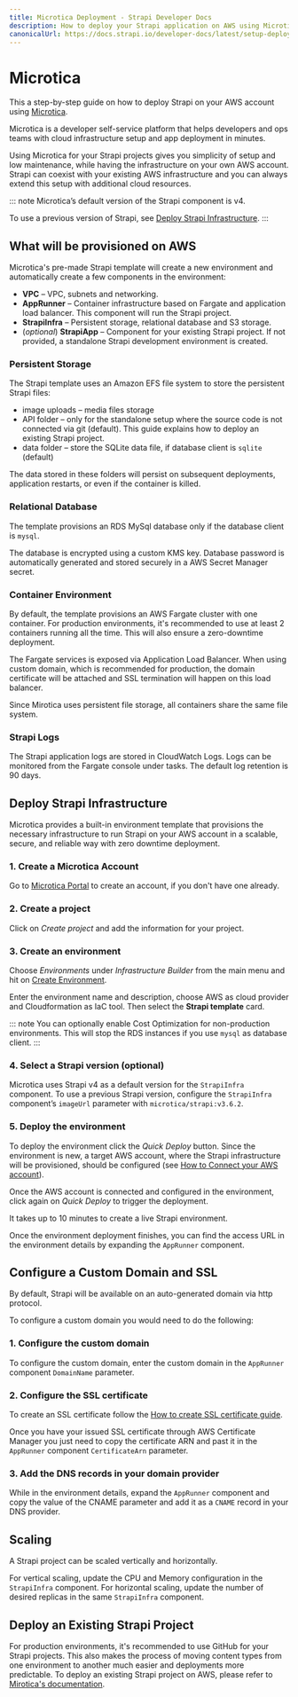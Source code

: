 ```yaml
---
title: Microtica Deployment - Strapi Developer Docs
description: How to deploy your Strapi application on AWS using Microtica.
canonicalUrl: https://docs.strapi.io/developer-docs/latest/setup-deployment-guides/deployment/hosting-guides/microtica.html
---
```


# Microtica

This a step-by-step guide on how to deploy Strapi on your AWS account using [Microtica](https://microtica.com).

Microtica is a developer self-service platform that helps developers and ops teams with cloud infrastructure setup and app deployment in minutes.

Using Microtica for your Strapi projects gives you simplicity of setup and low maintenance, while having the infrastructure on your own AWS account. Strapi can coexist with your existing AWS infrastructure and you can always extend this setup with additional cloud resources.

::: note
Microtica’s default version of the Strapi component is v4.

To use a previous version of Strapi, see [Deploy Strapi Infrastructure](#deploy-strapi-infrastructure).
:::

## What will be provisioned on AWS
Microtica's pre-made Strapi template will create a new environment and automatically create a few components in the environment:

* **VPC** – VPC, subnets and networking.
* **AppRunner** – Container infrastructure based on Fargate and application load balancer. This component will run the Strapi project.
* **StrapiInfra** – Persistent storage, relational database and S3 storage.
* (_optional_) **StrapiApp** – Component for your existing Strapi project. If not provided, a standalone Strapi development environment is created.

### Persistent Storage
The Strapi template uses an Amazon EFS file system to store the persistent Strapi files:

* image uploads – media files storage
* API folder – only for the standalone setup where the source code is not connected via git (default). This guide explains how to deploy an existing Strapi project.
* data folder – store the SQLite data file, if database client is `sqlite` (default)

The data stored in these folders will persist on subsequent deployments, application restarts, or even if the container is killed.


### Relational Database
The template provisions an RDS MySql database only if the database client is `mysql`.

The database is encrypted using a custom KMS key. Database password is automatically generated and stored securely in a AWS Secret Manager secret.

### Container Environment
By default, the template provisions an AWS Fargate cluster with one container. For production environments, it's recommended to use at least 2 containers running all the time. This will also ensure a zero-downtime deployment.

The Fargate services is exposed via Application Load Balancer. When using custom domain, which is recommended for production, the domain certificate will be attached and SSL termination will happen on this load balancer.

Since Mirotica uses persistent file storage, all containers share the same file system.

### Strapi Logs
The Strapi application logs are stored in CloudWatch Logs. Logs can be monitored from the Fargate console under tasks. The default log retention is 90 days.

## Deploy Strapi Infrastructure
Microtica provides a built-in environment template that provisions the necessary infrastructure to run Strapi on your AWS account in a scalable, secure, and reliable way with zero downtime deployment.

### 1. Create a Microtica Account
Go to [Microtica Portal](https://portal.microtica.com/register) to create an account, if you don't have one already. 

### 2. Create a project
Click on _Create project_ and add the information for your project.

### 3. Create an environment 
Choose _Environments_ under _Infrastructure Builder_ from the main menu and hit on [Create Environment](https://portal.microtica.com/environments/create?template=strapi).

Enter the environment name and description, choose AWS as cloud provider and Cloudformation as IaC tool. Then select the **Strapi template** card.

::: note
You can optionally enable Cost Optimization for non-production environments. This will stop the RDS instances if you use `mysql` as database client.
:::

### 4. Select a Strapi version (optional)
Microtica uses Strapi v4 as a default version for the `StrapiInfra` component. To use a previous Strapi version, configure the `StrapiInfra` component’s `imageUrl` parameter with `microtica/strapi:v3.6.2`.

### 5. Deploy the environment
To deploy the environment click the _Quick Deploy_ button. Since the environment is new, a target AWS account, where the Strapi infrastructure will be provisioned, should be configured (see [How to Connect your AWS account](https://microtica.com/docs/connect-aws-account/)).

Once the AWS account is connected and configured in the environment, click again on _Quick Deploy_ to trigger the deployment.

It takes up to 10 minutes to create a live Strapi environment.

Once the environment deployment finishes, you can find the access URL in the environment details by expanding the `AppRunner` component.


## Configure a Custom Domain and SSL
By default, Strapi will be available on an auto-generated domain via http protocol.

To configure a custom domain you would need to do the following:

### 1. Configure the custom domain
To configure the custom domain, enter the custom domain in the `AppRunner` component `DomainName` parameter.

### 2. Configure the SSL certificate
To create an SSL certificate follow the [How to create SSL certificate guide](https://docs.aws.amazon.com/acm/latest/userguide/gs-acm-request-public.html).

Once you have your issued SSL certificate through AWS Certificate Manager you just need to copy the certificate ARN and past it in the `AppRunner` component `CertificateArn` parameter.

### 3. Add the DNS records in your domain provider
While in the environment details, expand the `AppRunner` component and copy the value of the CNAME parameter and add it as a `CNAME` record in your DNS provider.

## Scaling
A Strapi project can be scaled vertically and horizontally.

For vertical scaling, update the CPU and Memory configuration in the `StrapiInfra` component. For horizontal scaling, update the number of desired replicas in the same `StrapiInfra` component.

## Deploy an Existing Strapi Project
For production environments, it's recommended to use GitHub for your Strapi projects. This also makes the process of moving content types from one environment to another much easier and deployments more predictable.
To deploy an existing Strapi project on AWS, please refer to [Mirotica's documentation](https://microtica.com/docs/deploy-strapi-on-aws/#deploy-an-existing-strapi-project). 
